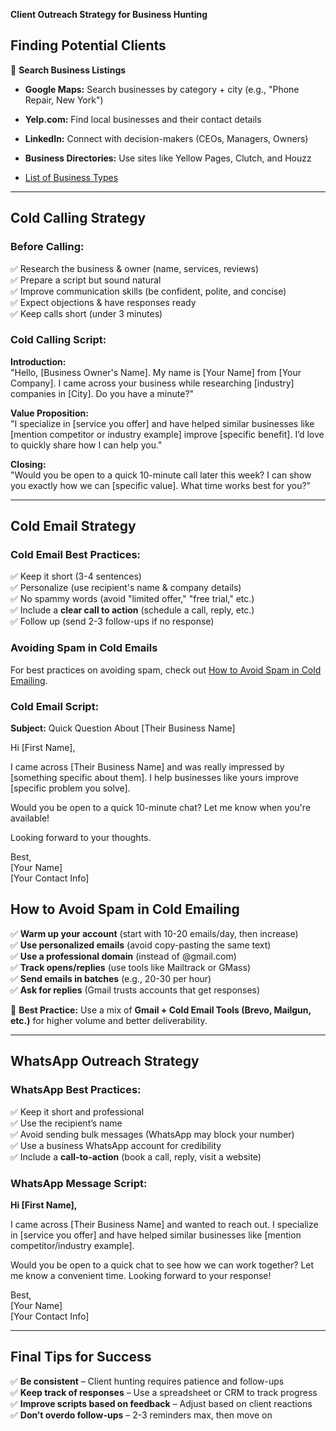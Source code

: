 **Client Outreach Strategy for Business Hunting**

## **Finding Potential Clients**

🔎 **Search Business Listings**
- **Google Maps:** Search businesses by category + city (e.g., "Phone Repair, New York")
- **Yelp.com:** Find local businesses and their contact details
- **LinkedIn:** Connect with decision-makers (CEOs, Managers, Owners)
- **Business Directories:** Use sites like Yellow Pages, Clutch, and Houzz
  
- [List of Business Types](./business-list.md)


---

## **Cold Calling Strategy**

### **Before Calling:**
✅ Research the business & owner (name, services, reviews)  
✅ Prepare a script but sound natural  
✅ Improve communication skills (be confident, polite, and concise)  
✅ Expect objections & have responses ready  
✅ Keep calls short (under 3 minutes)  

### **Cold Calling Script:**

**Introduction:**  
"Hello, [Business Owner's Name]. My name is [Your Name] from [Your Company]. I came across your business while researching [industry] companies in [City]. Do you have a minute?"

**Value Proposition:**  
"I specialize in [service you offer] and have helped similar businesses like [mention competitor or industry example] improve [specific benefit]. I’d love to quickly share how I can help you."

**Closing:**  
"Would you be open to a quick 10-minute call later this week? I can show you exactly how we can [specific value]. What time works best for you?"

---

## **Cold Email Strategy**

### **Cold Email Best Practices:**
✅ Keep it short (3-4 sentences)  
✅ Personalize (use recipient's name & company details)  
✅ No spammy words (avoid "limited offer," "free trial," etc.)  
✅ Include a **clear call to action** (schedule a call, reply, etc.)  
✅ Follow up (send 2-3 follow-ups if no response)  

### **Avoiding Spam in Cold Emails**
For best practices on avoiding spam, check out [How to Avoid Spam in Cold Emailing](./avoid-spam-cold-emailing.md).

### **Cold Email Script:**

**Subject:** Quick Question About [Their Business Name]  

Hi [First Name],  

I came across [Their Business Name] and was really impressed by [something specific about them]. I help businesses like yours improve [specific problem you solve].

Would you be open to a quick 10-minute chat? Let me know when you're available!  

Looking forward to your thoughts.  

Best,  
[Your Name]  
[Your Contact Info]  


## **How to Avoid Spam in Cold Emailing**

✅ **Warm up your account** (start with 10-20 emails/day, then increase)  
✅ **Use personalized emails** (avoid copy-pasting the same text)  
✅ **Use a professional domain** (instead of @gmail.com)  
✅ **Track opens/replies** (use tools like Mailtrack or GMass)  
✅ **Send emails in batches** (e.g., 20-30 per hour)  
✅ **Ask for replies** (Gmail trusts accounts that get responses)

🔹 **Best Practice:** Use a mix of **Gmail + Cold Email Tools (Brevo, Mailgun, etc.)** for higher volume and better deliverability.

---

## **WhatsApp Outreach Strategy**

### **WhatsApp Best Practices:**
✅ Keep it short and professional  
✅ Use the recipient’s name  
✅ Avoid sending bulk messages (WhatsApp may block your number)  
✅ Use a business WhatsApp account for credibility  
✅ Include a **call-to-action** (book a call, reply, visit a website)  

### **WhatsApp Message Script:**

**Hi [First Name],**  

I came across [Their Business Name] and wanted to reach out. I specialize in [service you offer] and have helped similar businesses like [mention competitor/industry example].

Would you be open to a quick chat to see how we can work together? Let me know a convenient time. Looking forward to your response!  

Best,  
[Your Name]  
[Your Contact Info]  

---

## **Final Tips for Success**
✅ **Be consistent** – Client hunting requires patience and follow-ups  
✅ **Keep track of responses** – Use a spreadsheet or CRM to track progress  
✅ **Improve scripts based on feedback** – Adjust based on client reactions  
✅ **Don’t overdo follow-ups** – 2-3 reminders max, then move on  




